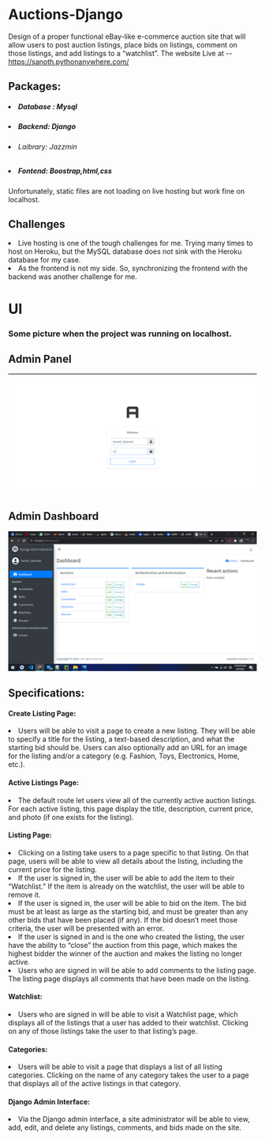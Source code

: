 # Auctions-Django
 Design of a proper functional eBay-like e-commerce auction site that will allow users to post auction listings, place bids on listings, comment on those listings, and add listings to a “watchlist”.
 The website Live at --https://sanoth.pythonanywhere.com/
 
 <h2>Packages:</h2>
 <h5><li>Database : Mysql</li></h5>
 <h5><li>Backend: Django</li></h5>
 <h6><li>Laibrary: Jazzmin</li></h6>
 <h5><li>Fontend: Boostrap,html,css</li></h5>
 <p>Unfortunately, static files are not loading on live hosting but work fine on localhost.</p>
 
 
 <h2>Challenges</h2>
 <li>Live hosting is one of the tough challenges for me. Trying many times to host on Heroku, but the MySQL database does not sink with the Heroku database for my case.</li>
 <li>As the frontend is not my side. So, synchronizing the frontend with the backend was another challenge for me.</li>



<h1>UI</h1>
<h3>Some picture when the project was running on localhost.</h3>
<h2>Admin Panel</h2>
<img src="/dem_img/admin_panel2.png">
<h2>Admin Dashboard</h2>
<img src="/dem_img/admin_desh.png">





  
<h2>Specifications:</h2>
 
<h4>Create Listing Page:</h4>
<li>
 Users will be able to visit a page to create a new listing. They will be able to specify a title for the listing, a text-based description, and what the starting bid should be. Users can also optionally add an URL for an image for the listing and/or a category (e.g. Fashion, Toys, Electronics, Home, etc.).
</li>

<h4>Active Listings Page:</h4>
<li>
 The default route let users view all of the currently active auction listings. For each active listing, this page display the title, description, current price, and photo (if one exists for the listing).
</li>

<h4>Listing Page: </h4>
<li>
 Clicking on a listing take users to a page specific to that listing. On that page, users will be able to view all details about the listing, including the current price for the listing.
  <li>If the user is signed in, the user will be able to add the item to their “Watchlist.” If the item is already on the watchlist, the user will be able to remove it.</li>
  <li>If the user is signed in, the user will be able to bid on the item. The bid must be at least as large as the starting bid, and must be greater than any other bids that have been placed (if any). If the bid doesn’t meet those criteria, the user will be presented with an error.</li>
  <li>If the user is signed in and is the one who created the listing, the user have the ability to “close” the auction from this page, which makes the highest bidder the winner of the auction and makes the listing no longer active.</li>
  <li>Users who are signed in will be able to add comments to the listing page. The listing page displays all comments that have been made on the listing.</li>
</li>

<h4>Watchlist:</h4>
<li>
 Users who are signed in will be able to visit a Watchlist page, which displays all of the listings that a user has added to their watchlist. Clicking on any of those listings take the user to that listing’s page.
</li>

<h4>Categories:</h4>
<li>
 Users will be able to visit a page that displays a list of all listing categories. Clicking on the name of any category takes the user to a page that displays all of the active listings in that category.
</li>

<h4>Django Admin Interface:</h4>
<li>
Via the Django admin interface, a site administrator will be able to view, add, edit, and delete any listings, comments, and bids made on the site.
</li>

